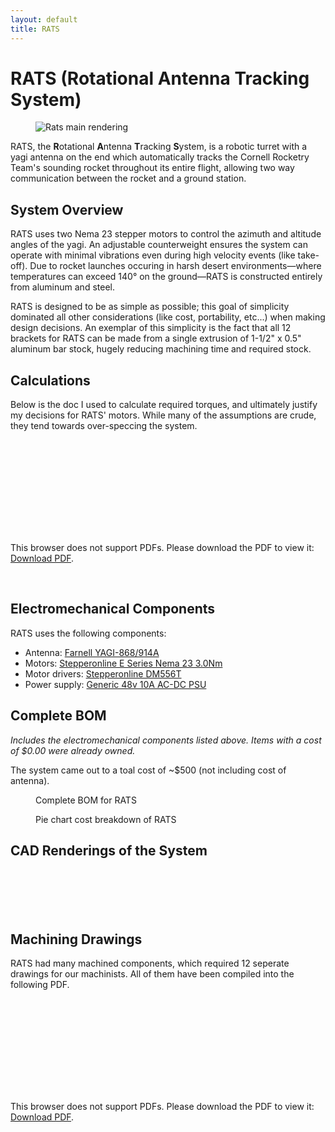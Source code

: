 ```yaml
---
layout: default
title: RATS
---
```


# RATS (Rotational Antenna Tracking System)

<figure class="center-figure">
    <img src="rats_1.png" alt="Rats main rendering">
    <figcaption></figcaption>
</figure>

RATS, the **R**otational **A**ntenna **T**racking **S**ystem, is a robotic turret with a yagi antenna on the end which automatically tracks the Cornell Rocketry Team's sounding rocket throughout its entire flight, allowing two way communication between the rocket and a ground station.

## System Overview

RATS uses two Nema 23 stepper motors to control the azimuth and altitude angles of the yagi. An adjustable counterweight ensures the system can operate with minimal vibrations even during high velocity events (like take-off). Due to rocket launches occuring in harsh desert environments—where temperatures can exceed 140° on the ground—RATS is constructed entirely from aluminum and steel.

RATS is designed to be as simple as possible; this goal of simplicity dominated all other considerations (like cost, portability, etc...) when making design decisions. An exemplar of this simplicity is the fact that all 12 brackets for RATS can be made from a single extrusion of 1-1/2" x 0.5" aluminum bar stock, hugely reducing machining time and required stock.

## Calculations
Below is the doc I used to calculate required torques, and ultimately justify my decisions for RATS' motors. While many of the assumptions are crude, they tend towards over-speccing the system. 

<object data="rats_system_design.pdf" type="application/pdf" width="500px" height="700px">
    <embed src="rats_system_design.pdf">
        <p>This browser does not support PDFs. Please download the PDF to view it: <a href="rats_system_design.pdf">Download PDF</a>.</p>
    </embed>
</object>

<p>&nbsp;</p>

## Electromechanical Components

RATS uses the following components:
- Antenna: [Farnell YAGI-868/914A](https://www.farnell.com/datasheets/1580325.pdf)
- Motors: [Stepperonline E Series Nema 23 3.0Nm](https://www.omc-stepperonline.com/e-series-nema-23-bipolar-1-8deg-3-0-nm-425oz-in-4-2a-57x57x113mm-4-wires-23he45-4204s)
- Motor drivers: [Stepperonline DM556T](https://www.omc-stepperonline.com/digital-stepper-driver-1-8-5-6a-20-50vdc-for-nema-23-24-34-stepper-motor-dm556t)
- Power supply: [Generic 48v 10A AC-DC PSU](https://www.amazon.com/DROK-110V-220V-Converter-Adjustable-Transformer/dp/B08GFQZFC1)

## Complete BOM
*Includes the electromechanical components listed above.*
*Items with a cost of $0.00 were already owned.*

The system came out to a toal cost of ~$500 (not including cost of antenna).

<figure class="center-figure">
    <img src="rats_2.png" alt="">
    <figcaption>Complete BOM for RATS</figcaption>
</figure>

<figure class="center-figure">
    <img src="rats_3.png" alt="">
    <figcaption>Pie chart cost breakdown of RATS</figcaption>
</figure>

## CAD Renderings of the System

<figure class="center-figure">
    <img src="rats_4.png" alt="">
    <figcaption></figcaption>
</figure>

<figure class="center-figure">
    <img src="rats_5.png" alt="">
    <figcaption></figcaption>
</figure>

<figure class="center-figure">
    <img src="rats_6.png" alt="">
    <figcaption></figcaption>
</figure>

<figure class="center-figure">
    <img src="rats_7.png" alt="">
    <figcaption></figcaption>
</figure>

<figure class="center-figure">
    <img src="rats_8.png" alt="">
    <figcaption></figcaption>
</figure>

<figure class="center-figure">
    <img src="rats_9.png" alt="">
    <figcaption></figcaption>
</figure>

## Machining Drawings
RATS had many machined components, which required 12 seperate drawings for our machinists. All of them have been compiled into the following PDF. 

<object data="rats_complete_drawings.pdf" type="application/pdf" width="500px" height="700px">
    <embed src="rats_complete_drawings.pdf">
        <p>This browser does not support PDFs. Please download the PDF to view it: <a href="rats_complete_drawings.pdf">Download PDF</a>.</p>
    </embed>
</object>
